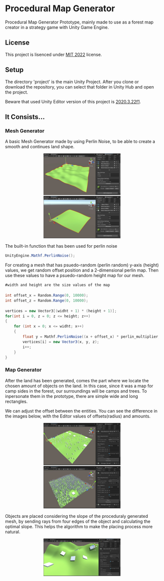 # Procedural Map Generator
 
Procedural Map Generator Prototype, mainly made to use as a forest map creator in a strategy game with Unity Game Engine.

## License

This project is lisenced under [MIT 2022](https://github.com/ErtyumPX/ProceduralMapGenerator/blob/main/LICENSE) license.

## Setup

The directory 'project' is the main Unity Project. After you clone or download the repository, you can select that folder in Unity Hub and open the project.

Beware that used Unity Editor version of this project is [2020.3.22f1](https://unity.com/releases/editor/whats-new/2020.3.22).

## It Consists...

### Mesh Generator

A basic Mesh Generator made by using Perlin Noise, to be able to create a smooth and continues land shape. 

<p align="center">
  <img src="https://github.com/ErtyumPX/ProceduralMapGenerator/blob/main/Images/mesh_generator_1.JPG" width=50% height=50%>
  <img src="https://github.com/ErtyumPX/ProceduralMapGenerator/blob/main/Images/mesh_generator_2.JPG" width=50% height=50%>
</p>

The built-in function that has been used for perlin noise

```c#
UnityEngine.Mathf.PerlinNoise();
```

For creating a mesh that has psuedo-random (perlin random) y-axis (height) values, we get random offset position and a 2-dimensional perlin map. Then use these values to have a psuedo-random height map for our mesh.

```c#
#width and height are the size values of the map

int offset_x = Random.Range(0, 10000);
int offset_z = Random.Range(0, 10000);

vertices = new Vector3[(widht + 1) * (height + 1)];
for(int i = 0, z = 0; z <= height; z++)
{
    for (int x = 0; x <= widht; x++)
    {
        float y = Mathf.PerlinNoise((x + offset_x) * perlin_multiplier, (z + offset_z) * perlin_multiplier) * sensitivity;
        vertices[i] = new Vector3(x, y, z);
        i++;
    }
}
```

### Map Generator

After the land has been generated, comes the part where we locate the chosen amount of objects on the land. In this case, since it was a map for camp sides in the forest, our surroundings will be camps and trees. To inpersonate them in the prototype, there are simple wide and long rectangles.

We can adjust the offset between the entities. You can see the difference in the images below, with the Editor values of offsets(radius) and amounts.

<p align="center">
  <img src="https://github.com/ErtyumPX/ProceduralMapGenerator/blob/main/Images/generator_1.JPG" width=50% height=50%>
  <img src="https://github.com/ErtyumPX/ProceduralMapGenerator/blob/main/Images/generator_2.JPG" width=50% height=50%>
</p>

Objects are placed considering the slope of the proceduraly generated mesh, by sending rays from four edges of the object and calculating the optimal slope. This helps the algorithm to make the placing process more natural.

<p align="center">
  <img src="https://github.com/ErtyumPX/ProceduralMapGenerator/blob/main/Images/generator_3.JPG" width=50% height=50%>
</p>
